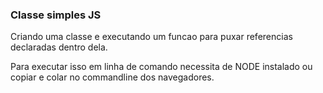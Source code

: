 ### Classe simples JS

Criando uma classe e executando um funcao para puxar referencias declaradas dentro dela.

Para executar isso em linha de comando necessita de NODE instalado ou copiar e colar no commandline dos navegadores.
